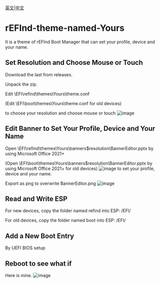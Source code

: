 [英文](https://github.com/1457384613gh/rEFInd-theme-named-Yours)|[中文](https://github.com/1457384613gh/rEFInd-theme-named-Yours/blob/main/%E8%87%AA%E8%BF%B0%E6%96%87%E4%BB%B6.md)
# rEFInd-theme-named-Yours
It is a theme of rEFInd Boot Manager that can set your profile, device and your name.

## Set Resolution and Choose Mouse or Touch
Download the last from releases.

Unpack the zip.

Edit \EFI\refind\themes\Yours\theme.conf

(Edit \EFI\boot\themes\Yours\theme.conf for old devices)

to choose your resolution and choose mouse or touch
![image](https://user-images.githubusercontent.com/69227436/162579811-bf3277c0-0ce0-4c35-b22a-a49370ae34fc.png)

## Edit Banner to Set Your Profile, Device and Your Name
Open \EFI\refind\themes\Yours\banners\$resolution\BannerEditor.pptx by using Microsoft Office 2021+

(Open \EFI\boot\themes\Yours\banners\$resolution\BannerEditor.pptx by using Microsoft Office 2021+ for old devices)
![image](https://user-images.githubusercontent.com/69227436/162580042-d32719bf-5091-41cd-976e-527087642f37.png)
to set your profile, device and your name.

Export as png to overwrite BannerEditor.png
![image](https://user-images.githubusercontent.com/69227436/162580182-73dcc418-c6e0-4802-af90-daab30ede40d.png)

## Read and Write ESP
For new devices, copy the folder named refind into ESP: /EFI/

For old devices, copy the folder named boot into ESP: /EFI/

## Add a New Boot Entry
By UEFI BIOS setup

## Reboot to see what if
Here is mine.
![image](https://user-images.githubusercontent.com/69227436/164385947-89eb95c0-ad5e-4cc8-8a58-173de3ff392d.png)
